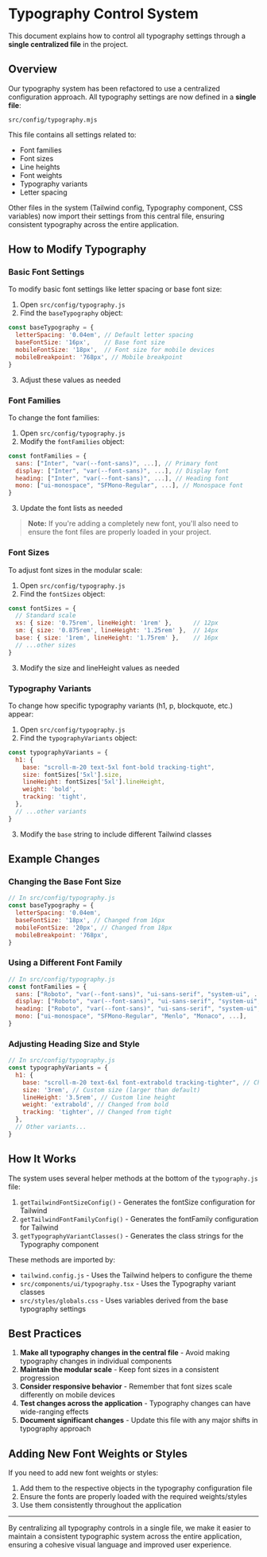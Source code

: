 # Typography Control System

This document explains how to control all typography settings through a **single centralized file** in the project.

## Overview

Our typography system has been refactored to use a centralized configuration approach. All typography settings are now defined in a **single file**:

```
src/config/typography.mjs
```

This file contains all settings related to:
- Font families
- Font sizes
- Line heights
- Font weights
- Typography variants
- Letter spacing

Other files in the system (Tailwind config, Typography component, CSS variables) now import their settings from this central file, ensuring consistent typography across the entire application.

## How to Modify Typography

### Basic Font Settings

To modify basic font settings like letter spacing or base font size:

1. Open `src/config/typography.js`
2. Find the `baseTypography` object:

```js
const baseTypography = {
  letterSpacing: '0.04em', // Default letter spacing
  baseFontSize: '16px',    // Base font size
  mobileFontSize: '18px',  // Font size for mobile devices
  mobileBreakpoint: '768px', // Mobile breakpoint
}
```

3. Adjust these values as needed

### Font Families

To change the font families:

1. Open `src/config/typography.js`
2. Modify the `fontFamilies` object:

```js
const fontFamilies = {
  sans: ["Inter", "var(--font-sans)", ...], // Primary font
  display: ["Inter", "var(--font-sans)", ...], // Display font
  heading: ["Inter", "var(--font-sans)", ...], // Heading font
  mono: ["ui-monospace", "SFMono-Regular", ...], // Monospace font
}
```

3. Update the font lists as needed

> **Note:** If you're adding a completely new font, you'll also need to ensure the font files are properly loaded in your project.

### Font Sizes

To adjust font sizes in the modular scale:

1. Open `src/config/typography.js`
2. Find the `fontSizes` object:

```js
const fontSizes = {
  // Standard scale
  xs: { size: '0.75rem', lineHeight: '1rem' },      // 12px
  sm: { size: '0.875rem', lineHeight: '1.25rem' },  // 14px
  base: { size: '1rem', lineHeight: '1.75rem' },    // 16px
  // ...other sizes
}
```

3. Modify the size and lineHeight values as needed

### Typography Variants

To change how specific typography variants (h1, p, blockquote, etc.) appear:

1. Open `src/config/typography.js`
2. Find the `typographyVariants` object:

```js
const typographyVariants = {
  h1: {
    base: "scroll-m-20 text-5xl font-bold tracking-tight",
    size: fontSizes['5xl'].size,
    lineHeight: fontSizes['5xl'].lineHeight,
    weight: 'bold',
    tracking: 'tight',
  },
  // ...other variants
}
```

3. Modify the `base` string to include different Tailwind classes

## Example Changes

### Changing the Base Font Size

```js
// In src/config/typography.js
const baseTypography = {
  letterSpacing: '0.04em',
  baseFontSize: '18px', // Changed from 16px
  mobileFontSize: '20px', // Changed from 18px
  mobileBreakpoint: '768px',
}
```

### Using a Different Font Family

```js
// In src/config/typography.js
const fontFamilies = {
  sans: ["Roboto", "var(--font-sans)", "ui-sans-serif", "system-ui", ...], // Changed from Inter
  display: ["Roboto", "var(--font-sans)", "ui-sans-serif", "system-ui", ...],
  heading: ["Roboto", "var(--font-sans)", "ui-sans-serif", "system-ui", ...],
  mono: ["ui-monospace", "SFMono-Regular", "Menlo", "Monaco", ...],
}
```

### Adjusting Heading Size and Style

```js
// In src/config/typography.js
const typographyVariants = {
  h1: {
    base: "scroll-m-20 text-6xl font-extrabold tracking-tighter", // Changed size and weight
    size: '3rem', // Custom size (larger than default)
    lineHeight: '3.5rem', // Custom line height
    weight: 'extrabold', // Changed from bold
    tracking: 'tighter', // Changed from tight
  },
  // Other variants...
}
```

## How It Works

The system uses several helper methods at the bottom of the `typography.js` file:

1. `getTailwindFontSizeConfig()` - Generates the fontSize configuration for Tailwind
2. `getTailwindFontFamilyConfig()` - Generates the fontFamily configuration for Tailwind 
3. `getTypographyVariantClasses()` - Generates the class strings for the Typography component

These methods are imported by:

- `tailwind.config.js` - Uses the Tailwind helpers to configure the theme
- `src/components/ui/typography.tsx` - Uses the Typography variant classes
- `src/styles/globals.css` - Uses variables derived from the base typography settings

## Best Practices

1. **Make all typography changes in the central file** - Avoid making typography changes in individual components
2. **Maintain the modular scale** - Keep font sizes in a consistent progression
3. **Consider responsive behavior** - Remember that font sizes scale differently on mobile devices
4. **Test changes across the application** - Typography changes can have wide-ranging effects
5. **Document significant changes** - Update this file with any major shifts in typography approach

## Adding New Font Weights or Styles

If you need to add new font weights or styles:

1. Add them to the respective objects in the typography configuration file
2. Ensure the fonts are properly loaded with the required weights/styles 
3. Use them consistently throughout the application

---

By centralizing all typography controls in a single file, we make it easier to maintain a consistent typographic system across the entire application, ensuring a cohesive visual language and improved user experience.
